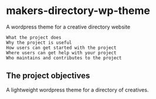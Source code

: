 # makers-directory-wp-theme
A wordpress theme for a creative directory website


    What the project does
    Why the project is useful
    How users can get started with the project
    Where users can get help with your project
    Who maintains and contributes to the project
    
## The project objectives
A lightweight wordpress theme for a directory of creatives. 

